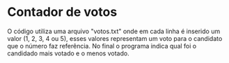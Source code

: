 # Contador de votos
 O código utiliza uma arquivo "votos.txt" onde em cada linha é inserido um valor (1, 2, 3, 4 ou 5), esses valores representam um voto para o candidato que o número faz referência. No final o programa indica qual foi o candidado mais votado e o menos votado.

